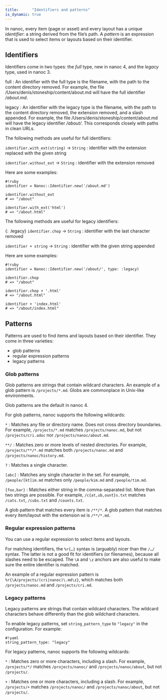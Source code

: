 ```yaml
---
title:      "Identifiers and patterns"
is_dynamic: true
---
```


In nanoc, every item (page or asset) and every layout has a unique _identifier_: a string derived from the file’s path. A _pattern_ is an expression that is used to select items or layouts based on their identifier.

## Identifiers

Identifiers come in two types: the _full_ type, new in nanoc 4, and the _legacy_ type, used in nanoc 3.

full
: An identifier with the full type is the filename, with the path to the content directory removed. For example, the file <span class="filename">/Users/denis/stoneship/content/about.md</span> will have the full identifier _/about.md_.

legacy
: An identifier with the legacy type is the filename, with the path to the content directory removed, the extension removed, and a slash appended. For example, the file <span class="filename">/Users/denis/stoneship/content/about.md</span> will have the legacy identifier _/about/_. This corresponds closely with paths in clean URLs.

The following methods are useful for full identifiers:

`identifier.with_ext(string)` &rarr; `String`
: identifier with the extension replaced with the given string

`identifier.without_ext` &rarr; `String`
: identifier with the extension removed

Here are some examples:

    #!ruby
    identifier = Nanoc::Identifier.new('/about.md')

    identifier.without_ext
    # => "/about"

    identifier.with_ext('html')
    # => "/about.html"

The following methods are useful for legacy identifiers:

{: .legacy}
`identifier.chop` &rarr; `String`
: identifier with the last character removed

`identifier + string` &rarr; `String`
: identifier with the given string appended

Here are some examples:

    #!ruby
    identifier = Nanoc::Identifier.new('/about/', type: :legacy)

    identifier.chop
    # => "/about"

    identifier.chop + '.html'
    # => "/about.html"

    identifier + 'index.html'
    # => "/about/index.html"

## Patterns

Patterns are used to find items and layouts based on their identifier. They come in three varieties:

* glob patterns
* regular expression patterns
* legacy patterns

### Glob patterns

Glob patterns are strings that contain wildcard characters. An example of a glob pattern is `/projects/*.md`. Globs are commonplace in Unix-like environments.

Glob patterns are the default in nanoc 4.

For glob patterns, nanoc supports the following wildcards:

`*`
: Matches any file or directory name. Does not cross directory boundaries. For example, `/projects/*.md` matches `/projects/nanoc.md`, but not `/projects/cri.adoc` nor `/projects/nanoc/about.md`.

`**/`
: Matches zero or more levels of nested directories. For example, `/projects/**/*.md` matches both `/projects/nanoc.md` and `/projects/nanoc/history.md`.

`?`
: Matches a single character.

`[abc]`
: Matches any single character in the set. For example, `/people/[kt]im.md` matches only `/people/kim.md` and `/people/tim.md`.

`{foo,bar}`
: Matches either string in the comma-separated list. More than two strings are possible. For example, `/c{at,ub,ount}s.txt` matches `/cats.txt`, `/cubs.txt` and `/counts.txt`.

A glob pattern that matches every item is `/**/*`. A glob pattern that matches every item/layout with the extension `md` is `/**/*.md`.

### Regular expression patterns

You can use a regular expression to select items and layouts.

For matching identifiers, the `%r{…}` syntax is (arguably) nicer than the `/…/` syntax. The latter is not a good fit for identifiers (or filenames), because all slashes need to be escaped. The `\A` and `\z` anchors are also useful to make sure the entire identifier is matched.

An example of a regular expression pattern is `%r{\A/projects/(cri|nanoc)\.md\z}`, which matches both `/projects/nanoc.md` and `/projects/cri.md`.

### Legacy patterns

Legacy patterns are strings that contain wildcard characters. The wildcard characters behave differently than the glob wildchard characters.

To enable legacy patterns, set `string_pattern_type` to `"legacy"` in the configuration. For example:

    #!yaml
    string_pattern_type: "legacy"

For legacy patterns, nanoc supports the following wildcards:

`*`
: Matches zero or more characters, including a slash. For example, `/projects/*/` matches `/projects/nanoc/` and `/projects/nanoc/about`, but not `/projects/`.

`+`
: Matches one or more characters, including a slash. For example, `/projects/+` matches `/projects/nanoc/` and `/projects/nanoc/about`, but not `/projects/`.

